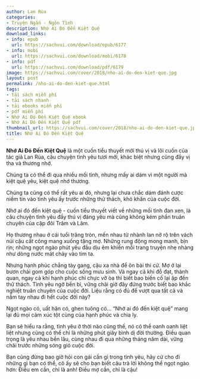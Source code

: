 ```yaml
---
author: Lan Rùa
categories:
- Truyện Ngắn - Ngôn Tình
description: Nhớ Ai Đó Đến Kiệt Quệ
download_links:
- info: epub
  url: https://sachvui.com/download/epub/6177
- info: mobi
  url: https://sachvui.com/download/mobi/6178
- info: pdf
  url: https://sachvui.com/download/pdf/6179
image: https://sachvui.com/cover/2018/nho-ai-do-den-kiet-que.jpg
layout: post
permalink: /nho-ai-do-den-kiet-que.html
tags:
- tải sách miễn phí
- tải sách nhanh
- tải ebooks miễn phí
- pdf miễn phí
- Nhớ Ai Đó Đến Kiệt Quệ ebook
- Nhớ Ai Đó Đến Kiệt Quệ pdf
thumbnail_url: https://sachvui.com/cover/2018/nho-ai-do-den-kiet-que.jpg
title: Nhớ Ai Đó Đến Kiệt Quệ
---
```


 <div class="item-desc text-justify"> <p><strong>Nhớ Ai Đó Đến Kiệt Quệ</strong> là một cuốn tiểu thuyết mới thú vị và lôi cuốn của tác giả Lan Rùa, câu chuyện tình yêu tươi mới, khác biệt nhưng cũng đầy vị tha và thương nhớ.</p><p>Chúng ta có thể đi qua nhiều mối tình, nhưng mấy ai dám vì một người mà kiệt quệ yêu, kiệt quệ nhớ thương.</p><p>Chúng ta cũng có thể rất yêu ai đó, nhưng lại chưa chắc dám đánh cược niềm tin vào tình yêu ấy trước những thử thách, khó khăn của cuộc đời.</p><p>Nhớ ai đó đến kiệt quệ - cuốn tiểu thuyết viết về những mối tình đan xen, là câu chuyện tình yêu đầy thú vị đáng yêu mà cũng không kém phần truân chuyên của cặp đôi Trâm và Lâm.</p><p>Họ thương nhau ở cái tuổi trăng tròn, mến nhau từ nhành lan nở rộ trên vách núi cậu cất công mang xuống tặng mợ. Những rung động mong manh, bịn rịn; những ngọt ngào phút yêu đầu dịu êm khiến mỗi trang truyện nhẹ nhàng như dòng nước mát chảy vào tim ta.</p><p>Nhưng hạnh phúc chẳng tày gang, cậu xa nhà để ôn bài thi cử. Mợ ở lại bươn chải gom góp cho cuộc sống mưu sinh. Và ngay cả khi đỗ đạt, thành quan, ngay cả khi hạnh phúc chỉ chực vỡ òa thì biết bao biến cố lại ập đến thử thách. Tình yêu ngỡ bền bỉ, vững chãi giờ đây đứng trước biết bao khắc nghiệt truân chuyên của cuộc đời. Liệu rằng có đủ để vượt qua tất cả và nắm tay nhau đi hết cuộc đời này?</p><p>Ngọt ngào có, uất hận có, ghen tuông có... “Nhớ ai đó đến kiệt quệ” mang lại đủ mọi cảm xúc tột cùng của hạnh phúc và chia ly.</p><p>Bạn sẽ hiểu ra rằng, tình yêu ở thời nào cũng thế, nó có thể oanh oanh liệt liệt nhưng cũng có thể chỉ là những phút giây bình dị đời thường. Điều quan trọng là yêu nhau bền lâu, cùng nhau đi qua những tháng năm dài, vững chãi trước những sóng gió cuộc đời.</p><p>Bạn cũng đừng bao giờ hỏi con gái cần gì trong tình yêu, hãy cứ cho đi những gì bạn có thể, cô ấy sẽ cho bạn biết câu trả lời không thể ngọt ngào hơn: Điều em cần, chỉ là anh! Điều mợ cần, chỉ là cậu!</p> </div>